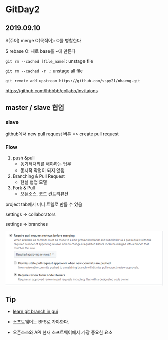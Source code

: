 # GitDay2

## 2019.09.10

S(주어) merge O(목적어): O를 병합한다

S rebase O: 새로 base를 ~에 만든다

`git rm --cached [file_name]`: unstage file

`git rm --cached -r .`: unstage all file

`git remote add upstream https://github.com/sspy21/nhaeng.git`

https://github.com/lhbbbb/collabo/invitaions

## master / slave 협업

### slave

github에서 new pull request 버튼 => create pull request

### Flow

1. push &pull
   - 동기적처리를 해야하는 업무
   - 동시적 작업이 되지 않음
2. Branching & Pull Request
   - 현실 협업 모델
3. Fork & Pull
   - 오픈소스, 코드 컨트리뷰션



project tab에서 미니 트렐로 만들 수 있음

settings => collaborators

settings => branches

![1568094512989](assets\branches.png)

## Tip

* [learn git branch in gui](https://learngitbranching.js.org/)

* 소프트웨어는 BFS로 가야한다.

* 오픈소스와 API 현재 소프트웨어에서 가장 중요한 요소